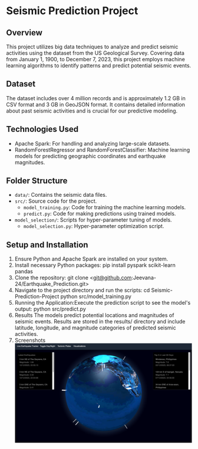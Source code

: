 # Seismic Prediction Project

## Overview
This project utilizes big data techniques to analyze and predict seismic activities using the dataset from the US Geological Survey. Covering data from January 1, 1900, to December 7, 2023, this project employs machine learning algorithms to identify patterns and predict potential seismic events.

## Dataset
The dataset includes over 4 million records and is approximately 1.2 GB in CSV format and 3 GB in GeoJSON format. It contains detailed information about past seismic activities and is crucial for our predictive modeling.

## Technologies Used
- Apache Spark: For handling and analyzing large-scale datasets.
- RandomForestRegressor and RandomForestClassifier: Machine learning models for predicting geographic coordinates and earthquake magnitudes.

## Folder Structure
- `data/`: Contains the seismic data files.
- `src/`: Source code for the project.
  - `model_training.py`: Code for training the machine learning models.
  - `predict.py`: Code for making predictions using trained models.
- `model_selection/`: Scripts for hyper-parameter tuning of models.
  - `model_selection.py`: Hyper-parameter optimization script.

## Setup and Installation
1. Ensure Python and Apache Spark are installed on your system.
2. Install necessary Python packages:
   pip install pyspark scikit-learn pandas
3. Clone the repository:
    git clone <git@github.com:Jeevana-24/Earthquake_Prediction.git>
4. Navigate to the project directory and run the scripts:
    cd Seismic-Prediction-Project
    python src/model_training.py
5. Running the Application:Execute the prediction script to see the model's output:
    python src/predict.py
6. Results
    The models predict potential locations and magnitudes of seismic events. Results are stored in the results/ directory and include latitude, longitude, and magnitude categories of predicted seismic activities.
7. Screenshots
   ![Main_Page](frontend.png)
